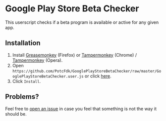 # Google Play Store Beta Checker
This userscript checks if a beta program is available or active for any given app.

## Installation
1. Install [Greasemonkey](https://addons.mozilla.org/en-us/firefox/addon/greasemonkey/) (Firefox) or [Tampermonkey](https://chrome.google.com/webstore/detail/tampermonkey/dhdgffkkebhmkfjojejmpbldmpobfkfo) (Chrome) / [Tampermonkey](https://addons.opera.com/en/extensions/details/tampermonkey-beta/) (Opera).
2. Open `https://github.com/PotcFdk/GooglePlayStoreBetaChecker/raw/master/GooglePlayStoreBetaChecker.user.js` or click [here](https://github.com/PotcFdk/GooglePlayStoreBetaChecker/raw/master/GooglePlayStoreBetaChecker.user.js).
3. Click `Install`.  

## Problems?
Feel free to [open an issue](https://github.com/PotcFdk/GooglePlayStoreBetaChecker/issues) in case you feel that something is not the way it should be.